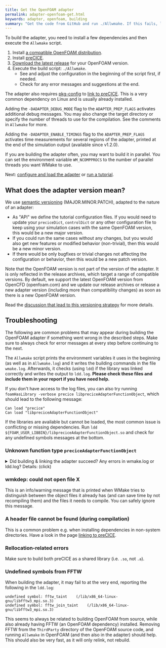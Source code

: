 ```yaml
---
title: Get the OpenFOAM adapter
permalink: adapter-openfoam-get.html
keywords: adapter, openfoam, building
summary: "Get the code from GitHub and run ./Allwmake. If this fails, look into wmake.log and ldd.log."
---
```


To build the adapter, you need to install a few dependencies and then execute the `Allwmake` script.

1. Install [a compatible OpenFOAM distribution](https://precice.org/adapter-openfoam-support.html).
2. Install [preCICE](https://precice.org/installation-overview.html).
3. [Download the latest release](https://github.com/precice/openfoam-adapter/releases/latest) for your OpenFOAM version.
4. Execute the build script: `./Allwmake`.
    * See and adjust the configuration in the beginning of the script first, if needed.
    * Check for any error messages and suggestions at the end.

The adapter also requires [pkg-config](https://linux.die.net/man/1/pkg-config) to [link to preCICE](https://precice.org/installation-linking.html). This is a very common dependency on Linux and is usually already installed.

Adding the `-DADAPTER_DEBUG_MODE` flag to the `ADAPTER_PREP_FLAGS` activates additional debug messages. You may also change the target directory or specify the number of threads to use for the compilation. See the comments in `Allwmake` for more.

Adding the `-DADAPTER_ENABLE_TIMINGS` flag to the `ADAPTER_PREP_FLAGS` activates time measurements for several regions of the adapter, printed at the end of the simulation output (available since v1.2.0).

If you are building the adapter often, you may want to build it in parallel. You can set the environment variable `WM_NCOMPPROCS` to the number of parallel threads you want WMake to use.

Next: [configure and load the adapter](https://precice.org/adapter-openfoam-config.html) or [run a tutorial](https://precice.org/tutorials.html).

## What does the adapter version mean?

We use [semantic versioning](https://semver.org/) (MAJOR.MINOR.PATCH), adapted to the nature of an adapter:

* As "API" we define the tutorial configuration files. If you would need to update your `preciceDict`, `controlDict` or any other configuration file to keep using your simulation cases with the same OpenFOAM version, this would be a new major version.
* If you could run the same cases without any changes, but you would also get new features or modified behavior (non-trivial), then this would be a new minor version.
* If there would be only bugfixes or trivial changes not affecting the configuration or behavior, then this would be a new patch version.

Note that the OpenFOAM version is not part of the version of the adapter. It is only reflected in the release archives, which target a range of compatible versions. By default, we support the latest OpenFOAM version from OpenCFD (openfoam.com) and we update our release archives or release a new adapter version (including more than compatibility changes) as soon as there is a new OpenFOAM version.

Read the [discussion that lead to this versioning strategy](https://github.com/precice/openfoam-adapter/issues/52) for more details.

## Troubleshooting

The following are common problems that may appear during building the OpenFOAM adapter if something went wrong in the described steps. Make sure to always check for error messages at every step before continuing to the next.

The `Allwmake` script prints the environment variables it uses in the beginning (as well as in `Allwmake.log`) and it writes the building commands in the file `wmake.log`. Afterwards, it checks (using `ldd`) if the library was linked correctly and writes the output to `ldd.log`. **Please check these files and include them in your report if you have need help.**

If you don't have access to the log files, you can also try running `foamHasLibrary -verbose precice libpreciceAdapterFunctionObject`, which should lead to the following message:

```text
Can load "precice"
Can load "libpreciceAdapterFunctionObject"
```

If the libraries are available but cannot be loaded, the most common issue is conflicting or missing dependencies. Run `ldd ${FOAM_USER_LIBBIN}/libpreciceAdapterFunctionObject.so` and check for any undefined symbols messages at the bottom.

### Unknown function type `preciceAdapterFunctionObject`

<details markdown="1">
<summary>Did building & linking the adapter succeed? Any errors in wmake.log or ldd.log? Details: (click)</summary>

If in the beginning of the simulation you get the following warning:

```text
Starting time loop

 --> FOAM Warning :
     From function void* Foam::dlOpen(const Foam::fileName&, bool)
     in file POSIX.C at line 1604
     dlopen error : libprecice.so: cannot open shared object file: No such file or directory
 --> FOAM Warning :
     From function bool Foam::dlLibraryTable::open(const Foam::fileName&, bool)
     in file db/dynamicLibrary/dlLibraryTable/dlLibraryTable.C at line 105
     **could not load "libpreciceAdapterFunctionObject.so"**
 --> FOAM Warning :
     From function bool Foam::dlLibraryTable::open(const Foam::dictionary&, const Foam::word&, const TablePtr&) [with TablePtr = Foam::HashTable<Foam::autoPtr<Foam::functionObject> (*)(const Foam::word&, const Foam::Time&, const Foam::dictionary&), Foam::word, Foam:     :string::hash>*]
     in file lnInclude/dlLibraryTableTemplates.C at line 62
     Could not open library "libpreciceAdapterFunctionObject.so"

 --> FOAM Warning :
 Unknown function type preciceAdapterFunctionObject
```

then this probably means that something went wrong while building the OpenFOAM adapter. Check the files `wmake.log` (for building errors) and `ldd.log` (for runtime linking errors). Make sure that, when you run the simulation, you have the same OpenFOAM and any other required environment variables as when you built the adapter.

If everything during building has gone well, the adapter must be installed into your `$FOAM_USER_LIBBIN` directory. Check that it exists (`ls $FOAM_USER_LIBBIN`) and that `ldd $FOAM_USER_LIBBIN/libpreciceAdapterFunctionObject.so` does not return any errors.

Note that the simulation will continue without loading the adapter and there will be no coupling.
</details>

### wmkdep: could not open file X

This is an info/warning message that is printed when WMake tries to distinguish between the object files it already has (and can save time by not recompiling them) and the files it needs to compile. You can safely ignore this message.

### A header file cannot be found (during compilation)

This is a common problem e.g. when installing dependencies in non-system directories. Have a look in the page [linking to preCICE](https://precice.org/installation-linking.html).

### Rellocation-related errors

Make sure to build both preCICE as a shared library (i.e. `.so`, not `.a`).

### Undefined symbols from FFTW

When building the adapter, it may fail to at the very end, reporting the following in the `ldd.log`:

```text
undefined symbol: fftw_taint    (/lib/x86_64-linux-gnu/libfftw3_mpi.so.3)
undefined symbol: fftw_join_taint    (/lib/x86_64-linux-gnu/libfftw3_mpi.so.3)
```

This seems to always be related to building OpenFOAM from source, while also already having FFTW (an OpenFOAM dependency) installed. Removing FFTW from the `ThirdParty` directory of the OpenFOAM source code, and running `Allwmake` in OpenFOAM (and then also in the adapter) should help. This should also be very fast, as it will only relink, not rebuild.
